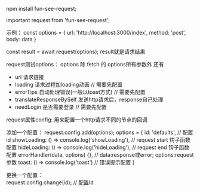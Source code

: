npm install fun-see-request;

important request from 'fun-see-request';


示例：
  const options = {
    url: 'http://localhost:3000/index',
    method: 'post',
    body: data
  }
  
  const result = await request(options);
  result就是请求结果



request测试options：
  options 除 fetch 的 options所有参数外 还有
   * url 请求链接
   * loading 请求过程加loading动画                          // 需要先配置
   * errorTips 自动处理错误(一般以toast方式)                  // 需要先配置
   * translateResponseBySelf 发送http请求后，response自己处理
   * needLogin 是否需要登录                                 // 需要先配置


request属性config:
  用来配置一个http请求不同的节点的回调

  添加一个配置：
    request.config.add(options);
      options = {
        id: 'defaults', // 配置id
        showLoading: () => console.log('showLoading'), // request start 钩子函数配置
        hideLoading: () => console.log('hideLoading'), // request end 钩子函数配置
        errorHandler(data, options) {}, // data:response或error; options:request参数
        toast: () => console.log('toast') // 错误提示配置
      }
      
  更换一个配置：    
    request.config.change(id); // 配置Id
      
